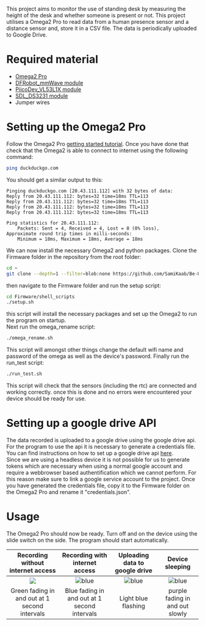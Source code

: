 This project aims to monitor the use of standing desk by measuring the height of the desk and whether someone is present or not.
This project utilises a Omega2 Pro to read data from a human presence sensor and a distance sensor and, store it in a CSV file. The data is periodically uploaded to Google Drive.



# Required material
- [Omega2 Pro](https://onion.io/store/omega2-pro/)
- [DFRobot_mmWave module](https://www.dfrobot.com/product-2282.html)
- [PiicoDev_VL53L1X module](https://www.sparkfun.com/products/14722)
- [SDL_DS3231 module](https://www.jaycar.com.au/rtc-clock-module-for-raspberry-pi/p/XC9044?pos=1&queryId=f5734bdf10cb6c5024d07c37201f1d5b&sort=relevance&searchText=rtc)
- Jumper wires
  

<!-- Verify that the Omega2 Pro is connected to internet:
```sh
ping duckduckgo.com
``` 
Update the Rapsberry Pi install git and clone this project:
```sh
git clone https://github.com/SamiKaab/Be-Up-Standing
```
```sh
cd Be-Up-Standing
pip3 install -r requirements.txt
```
in order to for the program to run on but a service routine needs to be created:
and copy the following lines: -->



# Setting up the Omega2 Pro

Follow the Omega2 Pro [getting started tutorial](https://onion.io/omega2-pro-get-started/). Once you have done that check that the Omega2 is able to connect to internet using the following command:
```sh
ping duckduckgo.com
```
You should get a similar output to this:
```
Pinging duckduckgo.com [20.43.111.112] with 32 bytes of data:
Reply from 20.43.111.112: bytes=32 time=18ms TTL=113
Reply from 20.43.111.112: bytes=32 time=18ms TTL=113
Reply from 20.43.111.112: bytes=32 time=18ms TTL=113
Reply from 20.43.111.112: bytes=32 time=18ms TTL=113

Ping statistics for 20.43.111.112:
    Packets: Sent = 4, Received = 4, Lost = 0 (0% loss),
Approximate round trip times in milli-seconds:
    Minimum = 18ms, Maximum = 18ms, Average = 18ms
```
We can now install the necessary Omega2 and python packages. Clone the Firmware folder in the repository from the root folder:
```sh
cd ~
git clone --depth=1 --filter=blob:none https://github.com/SamiKaab/Be-Up-Standing --sparse Firmware
```
then navigate to the Firmware folder and run the setup script:
```sh
cd Firmware/shell_scripts
./setup.sh
```
this script will install the necessary packages and set up the Omega2 to run the program on startup.  
Next run the omega_rename script:
```sh
./omega_rename.sh
```
This script will amongst other things change the default wifi name and password of the omega as well as the device's password.
Finally run the run_test script:
```sh
./run_test.sh
```
This script will check that the sensors (including the rtc) are connected and working correctly.
once this is done and no errors were encountered your device should be ready for use.


# Setting up a google drive API
The data recorded is uploaded to a google drive using the google drive api. For the program to use the api it is necessary to generate a credentials file.
You can find instructions on how to set up a google drive api [here](https://developers.google.com/drive/api/quickstart/python).  
Since we are using a headless device it is not possible for us to generate tokens which are necessary when using a normal google account and require a webbrowser based authentification which we cannot perform. For this reason make sure to link a google service account to the project.
Once you have generated the credentials file, copy it to the Firmware folder on the Omega2 Pro and rename it "credentials.json".


# Usage
The Omega2 Pro should now be ready. Turn off and on the device using the slide switch on the side. The program should start automatically. 

|**Recording without internet access**|**Recording with internet access**|**Uploading data to google drive**|**Device sleeping**|
|:---:|:---:|:---:|:---:|
|![](https://placehold.co/40x10/08FF30/08FF30)|![blue](https://placehold.co/40x10/1589F0/1589F0)|![blue](https://placehold.co/10x10/00ffff/00ffff)|![blue](https://placehold.co/50x10/ff33ff/ff33ff)|
|Green fading in and out at 1 second intervals|Blue fading in and out at 1 second intervals|Light blue flashing|purple fading in and out slowly|
